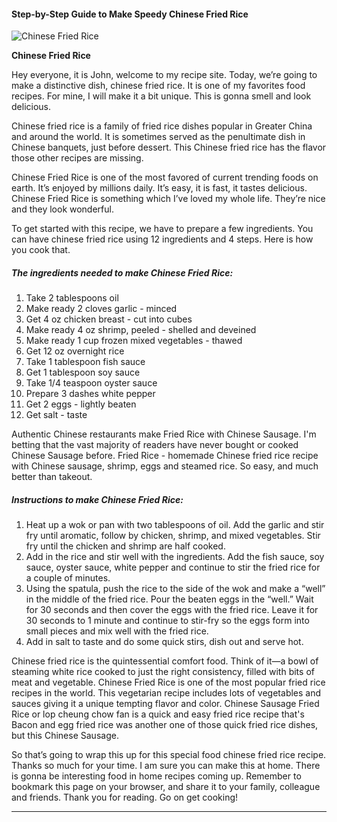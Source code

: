             

#### Step-by-Step Guide to Make Speedy Chinese Fried Rice

![Chinese Fried Rice](https://img-global.cpcdn.com/recipes/b22c0de1852e444a/751x532cq70/chinese-fried-rice-recipe-main-photo.jpg)

**Chinese Fried Rice**

Hey everyone, it is John, welcome to my recipe site. Today, we’re going to make a distinctive dish, chinese fried rice. It is one of my favorites food recipes. For mine, I will make it a bit unique. This is gonna smell and look delicious.

Chinese fried rice is a family of fried rice dishes popular in Greater China and around the world. It is sometimes served as the penultimate dish in Chinese banquets, just before dessert. This Chinese fried rice has the flavor those other recipes are missing.

Chinese Fried Rice is one of the most favored of current trending foods on earth. It’s enjoyed by millions daily. It’s easy, it is fast, it tastes delicious. Chinese Fried Rice is something which I’ve loved my whole life. They’re nice and they look wonderful.

To get started with this recipe, we have to prepare a few ingredients. You can have chinese fried rice using 12 ingredients and 4 steps. Here is how you cook that.

##### The ingredients needed to make Chinese Fried Rice:

1.  Take 2 tablespoons oil
2.  Make ready 2 cloves garlic - minced
3.  Get 4 oz chicken breast - cut into cubes
4.  Make ready 4 oz shrimp, peeled - shelled and deveined
5.  Make ready 1 cup frozen mixed vegetables - thawed
6.  Get 12 oz overnight rice
7.  Take 1 tablespoon fish sauce
8.  Get 1 tablespoon soy sauce
9.  Take 1/4 teaspoon oyster sauce
10.  Prepare 3 dashes white pepper
11.  Get 2 eggs - lightly beaten
12.  Get salt - taste

Authentic Chinese restaurants make Fried Rice with Chinese Sausage. I'm betting that the vast majority of readers have never bought or cooked Chinese Sausage before. Fried Rice - homemade Chinese fried rice recipe with Chinese sausage, shrimp, eggs and steamed rice. So easy, and much better than takeout.

##### Instructions to make Chinese Fried Rice:

1.  Heat up a wok or pan with two tablespoons of oil. Add the garlic and stir fry until aromatic, follow by chicken, shrimp, and mixed vegetables. Stir fry until the chicken and shrimp are half cooked.
2.  Add in the rice and stir well with the ingredients. Add the fish sauce, soy sauce, oyster sauce, white pepper and continue to stir the fried rice for a couple of minutes.
3.  Using the spatula, push the rice to the side of the wok and make a “well” in the middle of the fried rice. Pour the beaten eggs in the “well.” Wait for 30 seconds and then cover the eggs with the fried rice. Leave it for 30 seconds to 1 minute and continue to stir-fry so the eggs form into small pieces and mix well with the fried rice.
4.  Add in salt to taste and do some quick stirs, dish out and serve hot.

Chinese fried rice is the quintessential comfort food. Think of it—a bowl of steaming white rice cooked to just the right consistency, filled with bits of meat and vegetable. Chinese Fried Rice is one of the most popular fried rice recipes in the world. This vegetarian recipe includes lots of vegetables and sauces giving it a unique tempting flavor and color. Chinese Sausage Fried Rice or lop cheung chow fan is a quick and easy fried rice recipe that's Bacon and egg fried rice was another one of those quick fried rice dishes, but this Chinese Sausage.

So that’s going to wrap this up for this special food chinese fried rice recipe. Thanks so much for your time. I am sure you can make this at home. There is gonna be interesting food in home recipes coming up. Remember to bookmark this page on your browser, and share it to your family, colleague and friends. Thank you for reading. Go on get cooking!

* * *